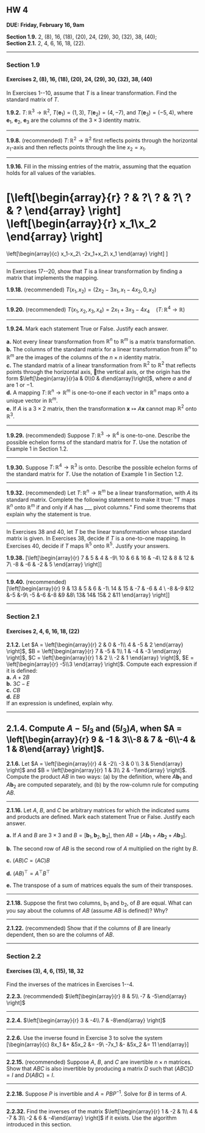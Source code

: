 ## HW 4

**DUE: Friday, February 16, 9am**   

**Section 1.9.** 2, (8), 16, (18), (20), 24, (29), 30, (32), 38, (40);  
**Section 2.1.** 2, 4, 6, 16, 18, (22).

----

### Section 1.9
#### Exercises 2, (8), 16, (18), (20), 24, (29), 30, (32), 38, (40)

In Exercises 1--10, assume that $T$ is a linear transformation. Find the standard matrix of $T$.

**1.9.2.**
$T\colon \mathbb{R}^3 \to \mathbb{R}^2$, $T(\mathbf{e}_1) = (1,3)$, 
 $T(\mathbf{e}_2) = (4,-7)$, and 
 $T(\mathbf{e}_3) = (-5,4)$, where $\mathbf{e}_1$, $\mathbf{e}_2$, $\mathbf{e}_3$
 are the columns of the $3 \times 3$ identity matrix.

-------------------------------

**1.9.8.** (recommended)
$T \colon \mathbb{R}^2 \to \mathbb{R}^2$ first reflects points through the 
horizontal $x_1$-axis and then reflects points through the line $x_2 =x_1$.

-------------------------------

**1.9.16.**
Fill in the missing entries of the matrix,
assuming that the equation holds for all values of the variables.

\[\left[\begin{array}{r}
? & ?\\
? & ?\\
? & ?
\end{array}
\right]
\left[\begin{array}{r}
x_1\\x_2
\end{array}
\right]
=
\left[\begin{array}{c}
x_1-x_2\\
-2x_1+x_2\\
x_1
\end{array}
\right]
\]


-------------------------------
In Exercises 17--20, show that $T$ is a linear transformation by
finding a matrix that implements the mapping. 

**1.9.18.** (recommended)
$T(x_1, x_2) = (2x_2 - 3x_1, x_1 - 4x_2, 0, x_2)$

-------------------------------

**1.9.20.** (recommended)
$T(x_1, x_2, x_3, x_4) = 2x_1 + 3x_3- 4x_4  \quad (T\colon \mathbb{R}^4\to\mathbb{R})$

-------------------------------

**1.9.24.**
Mark each statement True or False. Justify each answer.

**a.** Not every linear transformation from $\mathbb{R}^n$ to $\mathbb{R}^m$
is a matrix transformation.  
**b.** The columns of the standard matrix for a linear transformation 
from $\mathbb{R}^n$ to $\mathbb{R}^m$ are the images of the columns of
the $n \times n$ identity matrix.  
**c.** The standard matrix of a linear transformation from 
$\mathbb{R}^2$ to $\mathbb{R}^2$ 
that reflects points through the horizontal axis, the vertical axis, or the origin has the form
$\left[\begin{array}{r}a & 0\\0 & d\end{array}\right]$,
where $a$ and $d$ are $1$ or $-1$.  
**d.** A mapping $T\colon \mathbb{R}^n \to \mathbb{R}^m$
is one-to-one if each vector in $\mathbb{R}^n$ maps onto a unique 
vector in $\mathbb{R}^m$.    
**e.** If $A$ is a $3\times 2$ matrix, then the transformation 
$\mathbf{x} \mapsto A \mathbf{x}$ cannot map $\mathbb{R}^2$ onto $\mathbb{R}^3$.

-------------------------------

**1.9.29.** (recommended)
Suppose $T\colon \mathbb{R}^3 \to \mathbb{R}^4$ is one-to-one.
Describe the possible echelon forms of the standard matrix for $T$. 
Use the notation of Example 1 in Section 1.2.


-------------------------------

**1.9.30.**
Suppose $T\colon \mathbb{R}^4 \to \mathbb{R}^3$ is onto.
Describe the possible echelon forms of the standard matrix for $T$. 
Use the notation of Example 1 in Section 1.2.

-------------------------------

**1.9.32.**  (recommended)
Let $T\colon \mathbb{R}^n \to \mathbb{R}^m$ be a linear transformation, 
with $A$ its standard matrix. Complete the following statement to make
it true: "T maps $\mathbb{R}^n$ onto $\mathbb{R}^m$ if and only if $A$ has
___ pivot columns." Find some theorems that explain why the
statement is true.

-------------------------------
In Exercises 38 and 40, let $T$ be the linear transformation whose
standard matrix is given. In Exercises 38, decide if $T$ is a
one-to-one mapping. In Exercises 40, decide if $T$ maps $\mathbb{R}^5$
onto $\mathbb{R}^5$. Justify your answers.

**1.9.38.**
\[\left[\begin{array}{r}
7 & 5 & 4 & -9\\
10 & 6 & 16 & -4\\
12 & 8 & 12 & 7\\
-8 & -6 & -2 & 5
\end{array}
\right]\]

-------------------------------

**1.9.40.**  (recommended)  
\[\left[\begin{array}{r}
9 & 13 & 5 & 6 & -1\\
14 & 15 & -7 & -6 & 4 \\
-8 &-9 &12 &-5 &-9\\
-5 &-6 &-8 &9 &8\\ 
13& 14& 15& 2 &11
\end{array}
\right]\]

---------------------------------------------------------

### Section 2.1
#### Exercises 2, 4, 6, 16, 18, (22)

**2.1.2.**
Let $A = \left[\begin{array}{r}
2 & 0 & -1\\
4 & -5 & 2
\end{array} \right]$, 
$B = \left[\begin{array}{r}
7 & -5 & 1\\
1 & -4 & -3
\end{array} \right]$,
$C = \left[\begin{array}{r}
1 & 2 \\
-2 & 1
\end{array} \right]$,
$E = \left[\begin{array}{r}
-5\\3
\end{array} \right]$.
Compute each expression if it is defined:  
**a.** $A + 2B$   
**b.** $3C - E$   
**c.** $CB$   
**d.** $EB$  
If an expression is undefined, explain why.

--------------------------------

**2.1.4.**
Compute $A - 5 I_3$ and $(5 I_3)A$, when
$A = \left[\begin{array}{r} 9 & -1 & 3\\-8 & 7 & -6\\-4 & 1 & 8\end{array} \right]$.
-------------------------------

**2.1.6.**
Let 
$A = \left[\begin{array}{r} 4 & -2\\ -3 & 0 \\ 3 & 5\end{array} \right]$ and
$B = \left[\begin{array}{r} 1 & 3\\ 2 & -1\end{array} \right]$.
Compute the product $AB$ in two ways: (a) by
the definition, where $A\mathbf{b}_1$ and  $A\mathbf{b}_2$ are computed separately, and
(b) by the row-column rule for computing $AB$.

-------------------------------

**2.1.16.**
Let $A$, $B$, and $C$ be arbitrary matrices for
which the indicated sums and products are defined. Mark each
statement True or False. Justify each answer.

**a.** If $A$ and $B$ are $3 \times 3$ and 
$B  = [\mathbf{b}_1, \mathbf{b}_2, \mathbf{b}_3]$,
then $AB  = [A\mathbf{b}_1 + A \mathbf{b}_2 + A \mathbf{b}_3]$.

**b.**
The second row of $AB$ is the second row of $A$ multiplied
on the right by $B$.

**c.** $(AB)C = (AC)B$

**d.** $(AB)^\top = A^\top B^\top$

**e.** The transpose of a sum of matrices equals the sum of their
transposes.

----------------------------------

**2.1.18.**
Suppose the first two columns, $\mathrm{b}_1$ and $\mathrm{b}_2$, 
of $B$ are equal. What can you say about the columns of $AB$ 
(assume $AB$ is defined)?
Why?


-------------------------------

**2.1.22.**  (recommended)
Show that if the columns of $B$ are linearly dependent, then
so are the columns of $AB$.

---------------------------------------------------------

### Section 2.2
#### Exercises (3), 4, 6, (15), 18, 32

Find the inverses of the matrices in Exercises 1--4.

**2.2.3.**  (recommended)
$\left[\begin{array}{r} 8 & 5\\ -7 & -5\end{array} \right]$


-------------------------------

**2.2.4.**
$\left[\begin{array}{r} 3 & -4\\ 7 & -8\end{array} \right]$

-------------------------------


**2.2.6.**
Use the inverse found in Exercise 3 to solve the system
\[\begin{array}{c}
8x_1 &+ &5x_2 &= -9\\
-7x_1 &- &5x_2 &= 11
\end{array}\]


-------------------------------

**2.2.15.**  (recommended)
Suppose $A$, $B$, and $C$ are invertible $n\times n$ matrices. Show that
$ABC$ is also invertible by producing a matrix $D$ such that
$(ABC) D = I$ and $D (ABC) = I$.

-------------------------------

**2.2.18.**
Suppose $P$ is invertible and $A = PBP^{-1}$.
Solve for $B$ in terms of $A$.

-------------------------------

**2.2.32.**
 Find the inverses of the matrix
$\left[\begin{array}{r} 1 & -2 & 1\\ 4 & -7 & 3\\ -2 & 6 & -4\end{array} \right]$
  if it exists. Use the algorithm introduced in this section.
